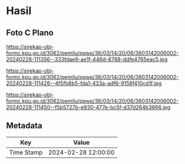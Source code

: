 # Hasil

## Foto C Plano

https://sirekap-obj-formc.kpu.go.id/3062/pemilu/ppwp/36/03/14/20/06/3603142006002-20240228-111356--333fdae9-ae1f-446d-8788-ddfe4765eac5.jpg

https://sirekap-obj-formc.kpu.go.id/3062/pemilu/ppwp/36/03/14/20/06/3603142006002-20240228-111426--4f5fb8b5-fda1-433a-adf6-9158f410cd1f.jpg

https://sirekap-obj-formc.kpu.go.id/3062/pemilu/ppwp/36/03/14/20/06/3603142006002-20240228-111450--f5b5727b-e930-477e-bc5f-d37d264b3666.jpg


## Metadata

| Key        | Value               |
| ---------- | ------------------- |
| Time Stamp | 2024-02-28 12:00:00 |



